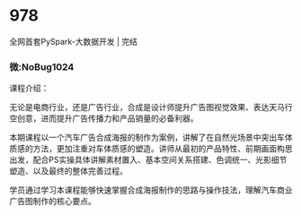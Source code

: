 # 978
全网首套PySpark-大数据开发 | 完结
### 微:NoBug1024 


课程介绍：

无论是电商行业，还是广告行业，合成是设计师提升广告图视觉效果、表达天马行空创意，进而提升广告传播力和产品销量的必备利器。

本期课程以一个汽车广告合成海报的制作为案例，讲解了在自然光场景中突出车体质感的方法，更加注重对车体质感的塑造。讲师从最初的产品特性、前期画面构思出发，配合PS实操具体讲解素材置入、基本空间关系搭建、色调统一、光影细节塑造、以及最终的整体完善过程。

学员通过学习本课程能够快速掌握合成海报制作的思路与操作技法，理解汽车商业广告图制作的核心要点。
